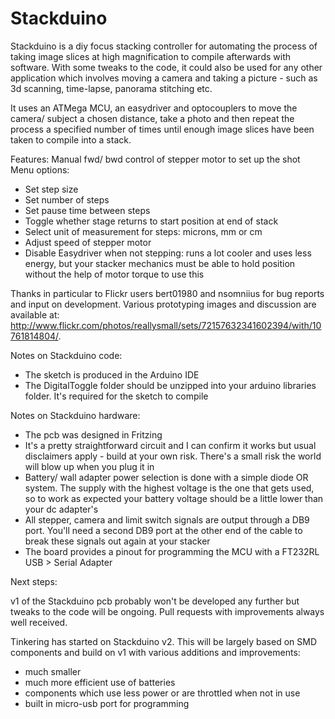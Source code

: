 Stackduino
==========
Stackduino is a diy focus stacking controller for automating the process of taking image slices at high magnification to compile afterwards with software. With some tweaks to the code, it could also be used for any other application which involves moving a camera and taking a picture - such as 3d scanning, time-lapse, panorama stitching etc.

It uses an ATMega MCU, an easydriver and optocouplers to move the camera/ subject a chosen distance, take a photo and then repeat the process a specified number of times until enough image slices have been taken to compile into a stack.

Features:
Manual fwd/ bwd control of stepper motor to set up the shot
Menu options:
- Set step size
- Set number of steps
- Set pause time between steps
- Toggle whether stage returns to start position at end of stack
- Select unit of measurement for steps: microns, mm or cm
- Adjust speed of stepper motor
- Disable Easydriver when not stepping: runs a lot cooler and uses less energy, but your stacker mechanics must be able to hold position without the help of motor torque to use this

Thanks in particular to Flickr users bert01980 and nsomniius for bug reports and input on development.
Various prototyping images and discussion are available at: http://www.flickr.com/photos/reallysmall/sets/72157632341602394/with/10761814804/.

Notes on Stackduino code:

- The sketch is produced in the Arduino IDE
- The DigitalToggle folder should be unzipped into your arduino libraries folder. It's required for the sketch to compile

Notes on Stackduino hardware:

- The pcb was designed in Fritzing
- It's a pretty straightforward circuit and I can confirm it works but usual disclaimers apply - build at your own risk. There's a small risk the world will blow up when you plug it in
- Battery/ wall adapter power selection is done with a simple diode OR system. The supply with the highest voltage is the one that gets used, so to work as expected your battery voltage should be a little lower than your dc adapter's
- All stepper, camera and limit switch signals are output through a DB9 port. You'll need a second DB9 port at the other end of the cable to break these signals out again at your stacker
- The board provides a pinout for programming the MCU with a FT232RL USB > Serial Adapter

Next steps:

v1 of the Stackduino pcb probably won't be developed any further but tweaks to the code will be ongoing. Pull requests with improvements always well received.

Tinkering has started on Stackduino v2. This will be largely based on SMD components and build on v1 with various additions and improvements:
- much smaller
- much more efficient use of batteries
- components which use less power or are throttled when not in use
- built in micro-usb port for programming
